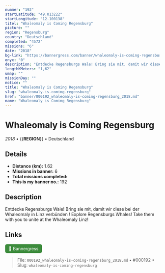 ```yaml
---
nummer: "192"
startLatitude: "49.013222"
startLongitude: "12.100138"
titel: "Whaleomaly is Coming Regensburg"
picture: ""
region: "Regensburg"
country: "Deutschland"
completed: "4572"
missions: "6"
date: "2018"
bg-link: "https://bannergress.com/banner/whaleomaly-is-coming-regensburg-7a9c"
onyx: "0"
description: "Entdecke Regensburgs Wale! Bring sie mit, damit wir diese bei der Whaleomaly in Linz verbünden !\nExplore Regensburgs Whales! Take them with you to unite at the Whaleomaly Linz!"
lengthKMeters: "1,62"
umap: ""
missionDay: ""
notice: ""
title: "Whaleomaly is Coming Regensburg"
slug: "whaleomaly-is-coming-regensburg"
href: "banner/000192_whaleomaly-is-coming-regensburg_2018.md"
name: "Whaleomaly is Coming Regensburg"
---
```

# Whaleomaly is Coming Regensburg

*2018* • {{__REGION__}} • Deutschland





## Details
- **Distance (km):** 1.62
- **Missions in banner:** 6
- **Total missions completed:** 
- **This is my banner no.:** 192



## Description
Entdecke Regensburgs Wale! Bring sie mit, damit wir diese bei der Whaleomaly in Linz verbünden !
Explore Regensburgs Whales! Take them with you to unite at the Whaleomaly Linz!



## Links
<a href="https://bannergress.com/banner/whaleomaly-is-coming-regensburg-7a9c" target="_blank" style="display:inline-block;margin-right:8px;padding:6px 12px;background:#3c8b3c;color:#fff;text-decoration:none;border-radius:6px;">🔗 Bannergress</a>



> File: `000192_whaleomaly-is-coming-regensburg_2018.md` • #000192 • Slug: `whaleomaly-is-coming-regensburg`
